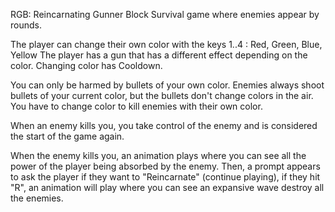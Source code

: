 RGB: Reincarnating Gunner Block
Survival game where enemies appear by rounds.

The player can change their own color with the keys 1..4 : Red, Green, Blue, Yellow
The player has a gun that has a different effect depending on the color.
Changing color has Cooldown.

You can only be harmed by bullets of your own color. Enemies always shoot bullets of your current color, but the bullets don't change colors in the air.
You have to change color to kill enemies with their own color.

When an enemy kills you, you take control of the enemy and is considered the start of the game again.

When the enemy kills you, an animation plays where you can see all the power of the player being absorbed by the enemy.
Then, a prompt appears to ask the player if they want to "Reincarnate" (continue playing), if they hit "R", an animation will play where you can see an expansive wave destroy all the enemies.